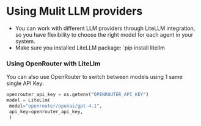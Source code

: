 # Using Mulit LLM providers 
- You can work with different LLM providers through LiteLLM integration, so you have flexibility to choose the right model for each agent in your system.
- Make sure you installed LiteLLM package: `pip install litellm

### Using OpenRouter with LiteLlm
You can also use OpenRouter to switch between models using 1 same single API Key:
```python
openrouter_api_key = os.getenv("OPENROUTER_API_KEY")
model = LiteLlm(
 model="openrouter/openai/gpt-4.1",
 api_key=openrouter_api_key,
 )
```